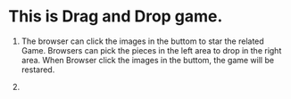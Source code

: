 # This is Drag and Drop game.

1. The browser can click the images in the buttom to star the related Game. 
   Browsers can pick the pieces in the left area to drop in the right area.
   When Browser click the images in the buttom, the game will be restared.

 2.
 
